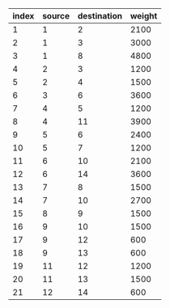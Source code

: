 |index|source|destination|weight|
|:----|:----|:----|:----|
|1|1|2|2100|
|2|1|3|3000|
|3|1|8|4800|
|4|2|3|1200|
|5|2|4|1500|
|6|3|6|3600|
|7|4|5|1200|
|8|4|11|3900|
|9|5|6|2400|
|10|5|7|1200|
|11|6|10|2100|
|12|6|14|3600|
|13|7|8|1500|
|14|7|10|2700|
|15|8|9|1500|
|16|9|10|1500|
|17|9|12|600|
|18|9|13|600|
|19|11|12|1200|
|20|11|13|1500|
|21|12|14|600|
